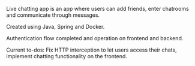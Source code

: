 Live chatting app is an app where users can add friends, enter chatrooms and communicate through messages. 

Created using Java, Spring and Docker.

Authentication flow completed and operation on frontend and backend.

Current to-dos: Fix HTTP interception to let users access their chats, implement chatting functionality on the frontend.
